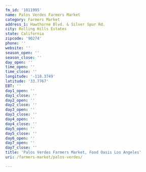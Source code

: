 ```yaml
---
fm_id: '1011995'
name: Palos Verdes Farmers Market
category: Farmers Market
address_1: Hawthorne Blvd. & Silver Spur Rd.
city: Rolling Hills Estates
state: California
zipcode: '90274'
phone: ''
website: ''
season_open: ''
season_close: ''
day_open: ''
time_open: ''
time_close: ''
longitude: '-118.3749'
latitude: '33.7767'
EBT: ''
day1_open: ''
day1_close: ''
day2_open: ''
day2_close: ''
day3_open: ''
day3_close: ''
day4_open: ''
day4_close: ''
day5_open: ''
day5_close: ''
day6_open: ''
day7_open: ''
day7_close: ''
title: 'Palos Verdes Farmers Market, Food Oasis Los Angeles'
uri: /farmers-market/palos-verdes/

---
```

